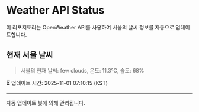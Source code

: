 
# Weather API Status

이 리포지토리는 OpenWeather API를 사용하여 서울의 날씨 정보를 자동으로 업데이트합니다.

## 현재 서울 날씨
> 서울의 현재 날씨: few clouds, 온도: 11.3°C, 습도: 68%

⏳ 업데이트 시간: 2025-11-01 07:10:15 (KST)

---
자동 업데이트 봇에 의해 관리됩니다.
